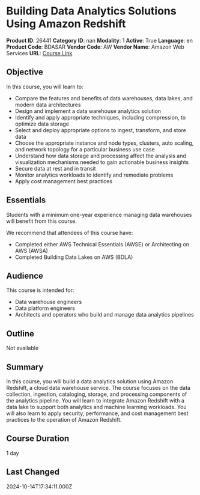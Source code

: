 # Building Data Analytics Solutions Using Amazon Redshift

**Product ID**: 26441
**Category ID**: nan
**Modality**: 1
**Active**: True
**Language**: en
**Product Code**: BDASAR
**Vendor Code**: AW
**Vendor Name**: Amazon Web Services
**URL**: [Course Link](https://www.fastlaneus.com/course/amazon-bdasar)

## Objective
In this course, you will learn to:


- Compare the features and benefits of data warehouses, data lakes, and modern data architectures
- Design and implement a data warehouse analytics solution
- Identify and apply appropriate techniques, including compression, to optimize data storage
- Select and deploy appropriate options to ingest, transform, and store data
- Choose the appropriate instance and node types, clusters, auto scaling, and network topology for a particular business use case
- Understand how data storage and processing affect the analysis and visualization mechanisms needed to gain actionable business insights
- Secure data at rest and in transit
- Monitor analytics workloads to identify and remediate problems
- Apply cost management best practices

## Essentials
Students with a minimum one-year experience managing data warehouses will benefit from this course.

We recommend that attendees of this course have:



- Completed either AWS Technical Essentials (AWSE) or Architecting on AWS (AWSA)
- Completed Building Data Lakes on AWS (BDLA)

## Audience
This course is intended for:


- Data warehouse engineers
- Data platform engineers
- Architects and operators who build and manage data analytics pipelines

## Outline
Not available

## Summary
In this course, you will build a data analytics solution using Amazon Redshift, a cloud data warehouse service. The course focuses on the data collection, ingestion, cataloging, storage, and processing components of the analytics pipeline. You will learn to integrate Amazon Redshift with a data lake to support both analytics and machine learning workloads. You will also learn to apply security, performance, and cost management best practices to the operation of Amazon Redshift.

## Course Duration
1 day

## Last Changed
2024-10-14T17:34:11.000Z
